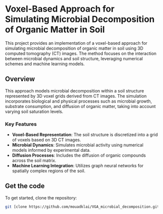 # Voxel-Based Approach for Simulating Microbial Decomposition of Organic Matter in Soil

This project provides an implementation of a voxel-based approach for simulating microbial decomposition of organic matter in soil using 3D computed tomography (CT) images. The method focuses on the interaction between microbial dynamics and soil structure, leveraging numerical schemes and machine learning models.

## Overview

This approach models microbial decomposition within a soil structure represented by 3D voxel grids derived from CT images. The simulation incorporates biological and physical processes such as microbial growth, substrate consumption, and diffusion of organic matter, taking into account varying soil saturation levels.

### Key Features

- **Voxel-Based Representation**: The soil structure is discretized into a grid of voxels based on 3D CT images.
- **Microbial Dynamics**: Simulates microbial activity using numerical models informed by experimental data.
- **Diffusion Processes**: Includes the diffusion of organic compounds across the soil matrix.
- **Machine Learning Integration**: Utilizes graph neural networks for spatially complex regions of the soil.

## Get the code

To get started, clone the repository:

```bash
git [clone https://github.com/mouadklai/VGA_microbial_decomposition.git
